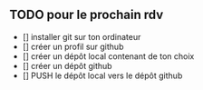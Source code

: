 ## TODO pour le prochain rdv 

- [] installer git sur ton ordinateur
- [] créer un profil sur github
- [] créer un dépôt local contenant de ton choix
- [] créer un dépôt github
- [] PUSH  le dépôt local vers le dépôt github